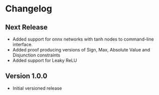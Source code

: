 # Changelog

## Next Release
* Added support for onnx networks with tanh nodes to command-line interface.
* Added proof producing versions of Sign, Max, Absolute Value and Disjunction constraints
* Added support for Leaky ReLU

## Version 1.0.0
* Initial versioned release
